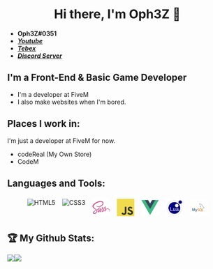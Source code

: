 <div align="center">
  <h1>Hi there, I'm Oph3Z 👋</h1>
</div>

- **Oph3Z#0351**
- [**_Youtube_**](https://www.youtube.com/channel/UC1A8ARiyLBTFVOTTj76hTDw)
- [**_Tebex_**](https://oph3z-dev.tebex.io/)
- [**_Discord Server_**](https://discord.gg/r74XzV7QDx)

## I'm a Front-End & Basic Game Developer
- I'm a developer at FiveM
- I also make websites when I'm bored.

## Places I work in:
I'm just a developer at FiveM for now.

- codeReal (My Own Store)
- CodeM

## Languages and Tools:
<p align="center">
  <img height="40" style="vertical-align:top; margin:6px" alt="HTML5" src="https://cdn.jsdelivr.net/gh/devicons/devicon/icons/html5/html5-original.svg" style="padding-right:12px;" />
  <img height="40" style="vertical-align:top; margin:6px" alt="CSS3" src="https://cdn.jsdelivr.net/gh/devicons/devicon/icons/css3/css3-original.svg" style="padding-right:12px;" />
  <img height="40" style="vertical-align:top; margin:6px" alt="Sass" src="https://raw.githubusercontent.com/github/explore/80688e429a7d4ef2fca1e82350fe8e3517d3494d/topics/sass/sass.png" />
  <img height="40" style="vertical-align:top; margin:6px" alt="JavaScript" src="https://raw.githubusercontent.com/github/explore/80688e429a7d4ef2fca1e82350fe8e3517d3494d/topics/javascript/javascript.png" style="padding-right:12px;" />
  <img height="40" style="vertical-align:top; margin:6px" alt="Vue" src="https://raw.githubusercontent.com/github/explore/80688e429a7d4ef2fca1e82350fe8e3517d3494d/topics/vue/vue.png" style="padding-right:12px;" />
  <img height="40" style="vertical-align:top; margin:6px" alt="Lua" src="https://raw.githubusercontent.com/github/explore/80688e429a7d4ef2fca1e82350fe8e3517d3494d/topics/lua/lua.png" style="padding-right:12px;" />
  <img height="40" style="vertical-align:top; margin:6px" alt="MySQL" src="https://raw.githubusercontent.com/github/explore/80688e429a7d4ef2fca1e82350fe8e3517d3494d/topics/mysql/mysql.png" style="padding-right:12px;" />
  <br/>
</p>

## 🏆 My Github Stats:
<div>
   <a href="https://github-readme-stats.vercel.app/api?username=Oph3Z1&theme=tokyonight&border_color=black">
    <img  align="left" src="https://github-readme-stats.vercel.app/api?username=Oph3Z1&count_private=true&show_icons=true&theme=tokyonight&border_color=black" />
  </a>
  <a href="https://github-readme-stats.vercel.app/api/top-langs/?username=Oph3Z1&hide=php&theme=tokyonight&border_color=black">
    <img align="left" src="https://github-readme-stats.vercel.app/api/top-langs/?username=Oph3Z1&hide=php&theme=tokyonight&border_color=black" />
  </a>
</div>
